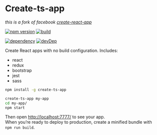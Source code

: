 # Create-ts-app 
_this is a fork of facebook [create-react-app](https://github.com/facebookincubator/create-react-app)_ 

[![npm version](https://img.shields.io/npm/v/tsapp-scripts.svg?style=flat)](https://www.npmjs.com/package/create-ts-app) [![build](https://travis-ci.org/vgmr/create-ts-app.svg)](https://travis-ci.org/vgmr/create-ts-app)

[![dependency](https://david-dm.org/vgmr/create-ts-app/status.svg)](https://david-dm.org/vgmr/create-ts-app) [![devDep](https://david-dm.org/vgmr/create-ts-app/dev-status.svg)](https://david-dm.org/vgmr/create-ts-app?type=dev)


Create React apps with no build configuration.
Includes:

* react
* redux
* bootstrap
* jest
* sass

```sh
npm install -g create-ts-app

create-ts-app my-app
cd my-app/
npm start

```

Then open [http://localhost:7777/](http://localhost:7777/) to see your app.<br>
When you’re ready to deploy to production, create a minified bundle with `npm run build`.
